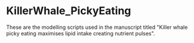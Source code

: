 # KillerWhale_PickyEating

These are the modelling scripts used in the manuscript titled "Killer whale picky eating maximises lipid intake creating nutrient pulses". 

